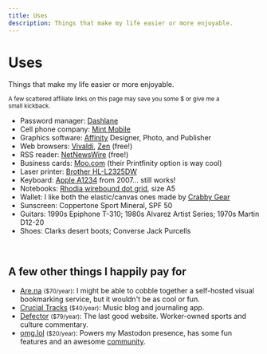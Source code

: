 ```yaml
---
title: Uses
description: Things that make my life easier or more enjoyable.
---
```


# Uses

Things that make my life easier or more enjoyable.

<small>A few scattered affiliate links on this page may save you some $ or give me a small&nbsp;kickback.</small>

- Password manager: [Dashlane](https://www.dashlane.com/en/cs/3bba20c3)
- Cell phone company: [Mint Mobile](http://fbuy.me/uSQoL)
- Graphics software: [Affinity](https://affinity.serif.com/en-us/) Designer, Photo, and Publisher
- Web browsers: [Vivaldi](https://vivaldi.com/), [Zen](https://zen-browser.app/) (free!)
- RSS reader: [NetNewsWire](https://netnewswire.com/) (free!)
- Business cards: [Moo.com](https://refer.moo.com/s/emnqw) (their Printfinity option is way cool)
- Laser printer: [Brother HL-L2325DW](https://www.brother-usa.com/products/hll2325dw)
- Keyboard: [Apple A1234](https://www.ebay.com/sch/33963/i.html?_nkw=apple+a1234&_from=R40) from 2007... still works!
- Notebooks: [Rhodia wirebound dot grid](https://rhodiapads.com/collections_dot_top_wirebound.php), size A5
- Wallet: I like both the elastic/canvas ones made by [Crabby Gear](https://crabbygear.com/)
- Sunscreen: Coppertone Sport Mineral, SPF 50
- Guitars: 1990s Epiphone T-310; 1980s Alvarez Artist Series; 1970s Martin D12-20
- Shoes: Clarks desert boots; Converse Jack Purcells

&nbsp;

## A few other things I happily pay for

- [Are.na](https://www.are.na/) <small>($70/year)</small>: I might be able to cobble together a self-hosted visual bookmarking service, but it wouldn't be as cool or&nbsp;fun.
- [Crucial Tracks](https://www.crucialtracks.org/) <small>($40/year)</small>: Music blog and journaling app.
- [Defector](https://defector.com/) <small>($79/year)</small>:  The last good website. Worker-owned sports and culture commentary.
- [omg.lol](https://home.omg.lol/referred-by/nsmsn) <small>($20/year)</small>: Powers my Mastodon presence, has some fun features and an awesome [community](https://home.omg.lol/info/community).